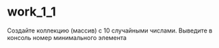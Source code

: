 # work_1_1
Создайте коллекцию (массив) с 10 случайными числами. Выведите в консоль номер минимального элемента
